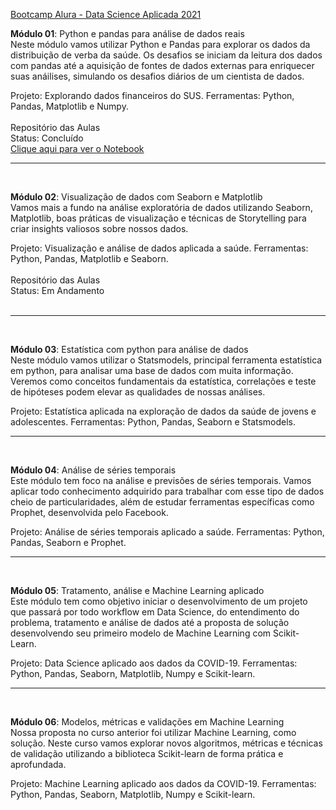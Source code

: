 <a href="https://www.alura.com.br/bootcamp/data-science-aplicada/matriculas-abertas">Bootcamp Alura - Data Science Aplicada 2021</a>

<b>Módulo 01</b>: Python e pandas para análise de dados reais<br>
Neste módulo vamos utilizar Python e Pandas para explorar os dados da distribuição de verba da saúde. Os desafios se iniciam da leitura dos dados com pandas até a aquisição de fontes de dados externas para enriquecer suas anáilises, simulando os desafios diários de um cientista de dados.

Projeto: Explorando dados financeiros do SUS.
Ferramentas: Python, Pandas, Matplotlib e Numpy.
<br>
<br>
Repositório das Aulas
<br>
Status: Concluído
<br>
<a href="https://github.com/lucasbragaperes/bootcamp_datascience/blob/gh-pages/(Mod01)Lucas_Braga_Peres_datascience_alura.ipynb">Clique aqui para ver o Notebook</a>
<br>
<hr>
<br>

<b>Módulo 02</b>: Visualização de dados com Seaborn e Matplotlib<br>
Vamos mais a fundo na análise exploratória de dados utilizando Seaborn, Matplotlib, boas práticas de visualização e técnicas de Storytelling para criar insights valiosos sobre nossos dados.

Projeto: Visualização e análise de dados aplicada a saúde.
Ferramentas: Python, Pandas, Matplotlib e Seaborn.
<br>
<br>
Repositório das Aulas
<br>
Status: Em Andamento
<br>
<br>
<hr>
<br>

<b>Módulo 03</b>: Estatística com python para análise de dados<br>
Neste módulo vamos utilizar o Statsmodels, principal ferramenta estatística em python, para analisar uma base de dados com muita informação. Veremos como conceitos fundamentais da estatística, correlações e teste de hipóteses podem elevar as qualidades de nossas análises.

Projeto: Estatística aplicada na exploração de dados da saúde de jovens e adolescentes.
Ferramentas: Python, Pandas, Seaborn e Statsmodels.
<br>
<hr>
<br>

<b>Módulo 04</b>: Análise de séries temporais<br>
Este módulo tem foco na análise e previsões de séries temporais. Vamos aplicar todo conhecimento adquirido para trabalhar com esse tipo de dados cheio de particularidades, além de estudar ferramentas específicas como Prophet, desenvolvida pelo Facebook.

Projeto: Análise de séries temporais aplicado a saúde.
Ferramentas: Python, Pandas, Seaborn e Prophet.
<br>
<hr>
<br>

<b>Módulo 05</b>: Tratamento, análise e Machine Learning aplicado<br>
Este módulo tem como objetivo iniciar o desenvolvimento de um projeto que passará por todo workflow em Data Science, do entendimento do problema, tratamento e análise de dados até a proposta de solução desenvolvendo seu primeiro modelo de Machine Learning com Scikit-Learn.

Projeto: Data Science aplicado aos dados da COVID-19.
Ferramentas: Python, Pandas, Seaborn, Matplotlib, Numpy e Scikit-learn.
<br>
<hr>
<br>

<b>Módulo 06</b>: Modelos, métricas e validações em Machine Learning<br>
Nossa proposta no curso anterior foi utilizar Machine Learning, como solução. Neste curso vamos explorar novos algoritmos, métricas e técnicas de validação utilizando a biblioteca Scikit-learn de forma prática e aprofundada.

Projeto: Machine Learning aplicado aos dados da COVID-19.
Ferramentas: Python, Pandas, Seaborn, Matplotlib, Numpy e Scikit-learn.
